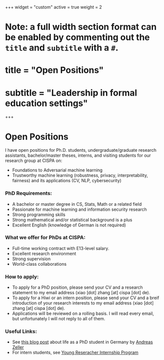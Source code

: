 +++
widget = "custom"
active = true
weight = 2

# Note: a full width section format can be enabled by commenting out the `title` and `subtitle` with a `#`.
# title = "Open Positions"
# subtitle = "Leadership in formal education settings"

+++
**<h1>Open Positions</h1>**

I have open positions for Ph.D. students, undergraduate/graduate research assistants, bachelor/master theses, interns, and visiting students for our research group at CISPA on:

- Foundations to Adversarial machine learning
- Trustworthy machine learning (robustness, privacy, interpretability, fairness) and its applications (CV, NLP, cybersecurity)


**<h3>PhD Requirements:</h3>**
- A bachelor or master degree in CS, Stats, Math or a related field
- Passionate for machine learning and information security research
- Strong programming skills
- Strong mathematical and/or statistical background is a plus
- Excellent English (knowledge of German is not required)


**<h3>What we offer for PhDs at CISPA:</h3>**
- Full-time working contract with E13-level salary.
- Excellent research environment
- Strong supervision
- World-class collaborations


**<h3>How to apply:</h3>**

- To apply for a PhD position, please send your CV and a research statement to my email address (xiao [dot] zhang [at] cispa [dot] de). 
- To apply for a Hiwi or an intern position, please send your CV and a breif introduction of your research interests to my email address (xiao [dot] zhang [at] cispa [dot] de). 
- Applications will be reviewed on a rolling basis. I will read every email, but unfortunately I will not reply to all of them.


**<h3>Useful Links:</h3>**

- See [this blog post](https://andreas-zeller.info/2020/07/01/whats-it-like-to-be-a-phd-student-in-germany.html) about life as a PhD student in Germany by [Andreas Zeller](https://andreas-zeller.info/)
- For intern students, see [Young Reseracher Internship Program](https://career.cispa.de/yrip.html)